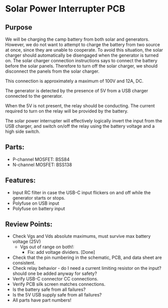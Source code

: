# Solar Power Interrupter PCB

## Purpose

We will be charging the camp battery from both solar and generators. However, we do not want to attempt to charge the battery from two source at once, since they are unable to cooperate.
To avoid this situation, the solar charger should automatically be disengaged when the generator is turned on.
The solar charger connection instructions says to connect the battery before the solar panels. Therefore to turn off the solar charger, we should disconnect the panels from the solar charger.

This connection is approximately a maximum of 100V and 12A, DC.

The generator is detected by the presence of 5V from a USB charger connected to the generator.

When the 5V is not present, the relay should be conducting. The current required to turn on the relay will be provided by the battery.

The solar power interrupter will effectively logically invert the input from the USB charger, and switch on/off the relay using the battery voltage and a high side switch.

## Parts:

- P-channel MOSFET: BSS84
- N-channel MOSFET: BSS138

## Features:

- Input RC filter in case the USB-C input flickers on and off while the generator starts or stops.
- Polyfuse on USB input
- Polyfuse on battery input

## Review Points:

- Check Vgs and Vds absolute maximums, must survive max battery voltage (25V)
  - Vgs out of range on both!:
    - Fix: add voltage dividers. [Done]
- Check that the pin numbering in the schematic, PCB, and data sheet are consistent.
- Check relay behavior - do I need a current limiting resistor on the input? should one be added anyway for safety?
- Verify USB-C connector CC connections.
- Verify PCB silk screen matches connections.
- Is the battery safe from all failures?
- Is the 5V USB supply safe from all failures?
- All parts have part numbers!
